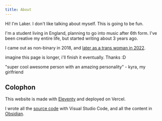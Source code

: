 ```yaml
---
title: About
---
```

Hi! I'm Laker. I don't like talking about myself. This is going to be fun.

I'm a student living in England, planning to go into music after 6th form.
I've been creative my entire life, but started writing about 3 years ago.

I came out as non-binary in 2018, and [later as a trans woman in 2022](/posts/out).

imagine this page is longer, i'll finish it eventually. Thanks :D

"super cool awesome person with an amazing personality" - kyra, my girlfriend

## Colophon

This website is made with <a href="https://11ty.dev">Eleventy</a> and deployed on Vercel.

I wrote all the [source code](https://github.com/lxjv/concorde) with Visual Studio Code, and all the content in [Obsidian](https://obsidian.md).